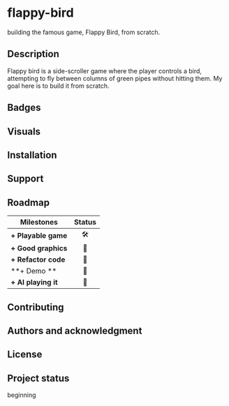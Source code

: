 # flappy-bird
building the famous game, Flappy Bird, from scratch.

## Description 
Flappy bird is a side-scroller game where the player controls a bird, attempting to fly between columns of green pipes without hitting them.
My goal here is to build it from scratch.
## Badges

## Visuals

## Installation

## Support

## Roadmap

| **Milestones**          | **Status**              |
| -------------           |:-------------:          |
| **+ Playable game**     |:hammer_and_wrench:      |
| **+ Good graphics**     |:black_square_button:    |
| **+ Refactor code**     |:black_square_button:    |
| **+ Demo         **     |:black_square_button:    | 
| **+ AI playing it**     |:black_square_button:    | 

## Contributing

## Authors and acknowledgment

## License


## Project status
beginning 
